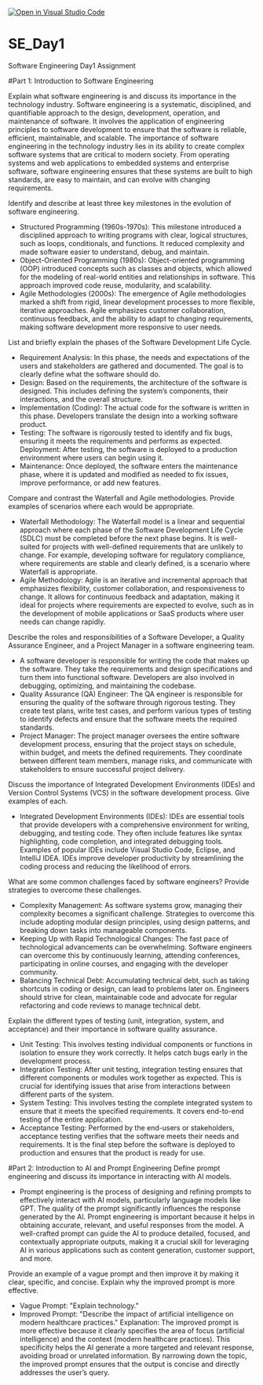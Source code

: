 [![Open in Visual Studio Code](https://classroom.github.com/assets/open-in-vscode-2e0aaae1b6195c2367325f4f02e2d04e9abb55f0b24a779b69b11b9e10269abc.svg)](https://classroom.github.com/online_ide?assignment_repo_id=15569662&assignment_repo_type=AssignmentRepo)
# SE_Day1
Software Engineering Day1 Assignment

#Part 1: Introduction to Software Engineering

Explain what software engineering is and discuss its importance in the technology industry.
Software engineering is a systematic, disciplined, and quantifiable approach to the design, development, operation, and maintenance of software. It involves the application of engineering principles to software development to ensure that the software is reliable, efficient, maintainable, and scalable. The importance of software engineering in the technology industry lies in its ability to create complex software systems that are critical to modern society. From operating systems and web applications to embedded systems and enterprise software, software engineering ensures that these systems are built to high standards, are easy to maintain, and can evolve with changing requirements.



Identify and describe at least three key milestones in the evolution of software engineering.
  * Structured Programming (1960s-1970s): This milestone introduced a disciplined approach to writing programs with clear, logical       structures, such as loops, conditionals, and functions. It reduced complexity and made software easier to understand, debug, and   maintain.
  * Object-Oriented Programming (1980s): Object-oriented programming (OOP) introduced concepts such as classes and objects, which allowed for the modeling of real-world entities and relationships in software. This approach improved code reuse, modularity, and scalability.
  * Agile Methodologies (2000s): The emergence of Agile methodologies marked a shift from rigid, linear development processes to more flexible, iterative approaches. Agile emphasizes customer collaboration, continuous feedback, and the ability to adapt to changing requirements, making software development more responsive to user needs.

    

List and briefly explain the phases of the Software Development Life Cycle.
  * Requirement Analysis: In this phase, the needs and expectations of the users and stakeholders are gathered and documented. The goal is to clearly define what the software should do.
  * Design: Based on the requirements, the architecture of the software is designed. This includes defining the system’s components, their interactions, and the overall structure.
  * Implementation (Coding): The actual code for the software is written in this phase. Developers translate the design into a working software product.
  * Testing: The software is rigorously tested to identify and fix bugs, ensuring it meets the requirements and performs as expected.
Deployment: After testing, the software is deployed to a production environment where users can begin using it.
  * Maintenance: Once deployed, the software enters the maintenance phase, where it is updated and modified as needed to fix issues, improve performance, or add new features.



Compare and contrast the Waterfall and Agile methodologies. Provide examples of scenarios where each would be appropriate.
  * Waterfall Methodology: The Waterfall model is a linear and sequential approach where each phase of the Software Development Life Cycle (SDLC) must be completed before the next phase begins. It is well-suited for projects with well-defined requirements that are unlikely to change. For example, developing software for regulatory compliance, where requirements are stable and clearly defined, is a scenario where Waterfall is appropriate.
  * Agile Methodology: Agile is an iterative and incremental approach that emphasizes flexibility, customer collaboration, and responsiveness to change. It allows for continuous feedback and adaptation, making it ideal for projects where requirements are expected to evolve, such as in the development of mobile applications or SaaS products where user needs can change rapidly.



Describe the roles and responsibilities of a Software Developer, a Quality Assurance Engineer, and a Project Manager in a software engineering team.
  * A software developer is responsible for writing the code that makes up the software. They take the requirements and design specifications and turn them into functional software. Developers are also involved in debugging, optimizing, and maintaining the codebase.
  * Quality Assurance (QA) Engineer: The QA engineer is responsible for ensuring the quality of the software through rigorous testing. They create test plans, write test cases, and perform various types of testing to identify defects and ensure that the software meets the required standards.
  * Project Manager: The project manager oversees the entire software development process, ensuring that the project stays on schedule, within budget, and meets the defined requirements. They coordinate between different team members, manage risks, and communicate with stakeholders to ensure successful project delivery.



Discuss the importance of Integrated Development Environments (IDEs) and Version Control Systems (VCS) in the software development process. Give examples of each.
  * Integrated Development Environments (IDEs): IDEs are essential tools that provide developers with a comprehensive environment for writing, debugging, and testing code. They often include features like syntax highlighting, code completion, and integrated debugging tools. Examples of popular IDEs include Visual Studio Code, Eclipse, and IntelliJ IDEA. IDEs improve developer productivity by streamlining the coding process and reducing the likelihood of errors.

    

What are some common challenges faced by software engineers? Provide strategies to overcome these challenges.
  * Complexity Management: As software systems grow, managing their complexity becomes a significant challenge. Strategies to overcome this include adopting modular design principles, using design patterns, and breaking down tasks into manageable components.
  * Keeping Up with Rapid Technological Changes: The fast pace of technological advancements can be overwhelming. Software engineers can overcome this by continuously learning, attending conferences, participating in online courses, and engaging with the developer community.
  * Balancing Technical Debt: Accumulating technical debt, such as taking shortcuts in coding or design, can lead to problems later on. Engineers should strive for clean, maintainable code and advocate for regular refactoring and code reviews to manage technical debt.



Explain the different types of testing (unit, integration, system, and acceptance) and their importance in software quality assurance.
  * Unit Testing: This involves testing individual components or functions in isolation to ensure they work correctly. It helps catch bugs early in the development process.
  * Integration Testing: After unit testing, integration testing ensures that different components or modules work together as expected. This is crucial for identifying issues that arise from interactions between different parts of the system.
  * System Testing: This involves testing the complete integrated system to ensure that it meets the specified requirements. It covers end-to-end testing of the entire application.
  * Acceptance Testing: Performed by the end-users or stakeholders, acceptance testing verifies that the software meets their needs and requirements. It is the final step before the software is deployed to production and ensures that the product is ready for use.



#Part 2: Introduction to AI and Prompt Engineering
Define prompt engineering and discuss its importance in interacting with AI models.
  * Prompt engineering is the process of designing and refining prompts to effectively interact with AI models, particularly language models like GPT. The quality of the prompt significantly influences the response generated by the AI. Prompt engineering is important because it helps in obtaining accurate, relevant, and useful responses from the model. A well-crafted prompt can guide the AI to produce detailed, focused, and contextually appropriate outputs, making it a crucial skill for leveraging AI in various applications such as content generation, customer support, and more.


Provide an example of a vague prompt and then improve it by making it clear, specific, and concise. Explain why the improved prompt is more effective.
   * Vague Prompt: "Explain technology."
   * Improved Prompt: "Describe the impact of artificial intelligence on modern healthcare practices." 
  Explanation: The improved prompt is more effective because it clearly specifies the area of focus (artificial intelligence) and the context (modern healthcare practices). This specificity helps the AI generate a more targeted and relevant response, avoiding broad or unrelated information. By narrowing down the topic, the improved prompt ensures that the output is concise and directly addresses the user’s query.
